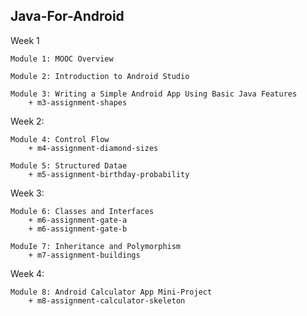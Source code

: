 Java-For-Android
-------------------------------------------------------------------

Week 1

	Module 1: MOOC Overview

	Module 2: Introduction to Android Studio

	Module 3: Writing a Simple Android App Using Basic Java Features
		+ m3-assignment-shapes
	
	
Week 2:
	
	Module 4: Control Flow
		+ m4-assignment-diamond-sizes
		
	Module 5: Structured Datae
		+ m5-assignment-birthday-probability
	
	
Week 3:
	
	Module 6: Classes and Interfaces
		+ m6-assignment-gate-a
		+ m6-assignment-gate-b
		
	ModuIe 7: Inheritance and Polymorphism
		+ m7-assignment-buildings
	
	
Week 4:
	
	Module 8: Android Calculator App Mini-Project 
		+ m8-assignment-calculator-skeleton
			